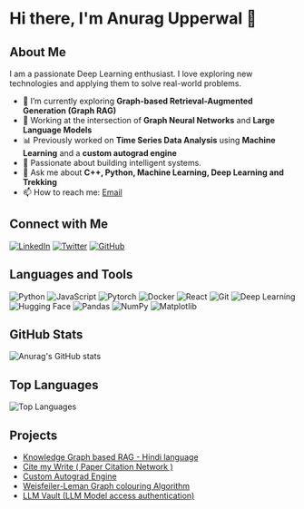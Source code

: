 # Hi there, I'm Anurag Upperwal 👋

## About Me

I am a passionate Deep Learning enthusiast. I love exploring new technologies and applying them to solve real-world problems.

-   🌱 I’m currently exploring **Graph-based Retrieval-Augmented Generation (Graph RAG)**
-   🧠 Working at the intersection of **Graph Neural Networks** and **Large Language Models**
-   📊 Previously worked on **Time Series Data Analysis** using **Machine Learning** and a **custom autograd engine**
-   🚀 Passionate about building intelligent systems.
-   💬 Ask me about **C++, Python, Machine Learning, Deep Learning and Trekking**
-   📫 How to reach me: [Email](mailto:anuragupperwal@gmail.com)

## Connect with Me

[![LinkedIn](https://img.shields.io/badge/LinkedIn-blue?style=for-the-badge&logo=linkedin)](https://www.linkedin.com/in/anuragupperwal)
[![Twitter](https://img.shields.io/badge/Twitter-blue?style=for-the-badge&logo=twitter)](https://x.com/anuragupperwal)
[![GitHub](https://img.shields.io/badge/GitHub-black?style=for-the-badge&logo=github)](https://github.com/anuragupperwal)

## Languages and Tools

![Python](https://img.shields.io/badge/Python-3776AB?style=for-the-badge&logo=python&logoColor=white)
![JavaScript](https://img.shields.io/badge/JavaScript-F7DF1E?style=for-the-badge&logo=javascript&logoColor=black)
![Pytorch](https://img.shields.io/badge/Pytorch-FF6F00?style=for-the-badge&logo=pytorch&logoColor=white)
![Docker](https://img.shields.io/badge/Docker-2496ED?style=for-the-badge&logo=docker&logoColor=white)
![React](https://img.shields.io/badge/React-20232A?style=for-the-badge&logo=react&logoColor=61DAFB)
![Git](https://img.shields.io/badge/Git-F05032?style=for-the-badge&logo=git&logoColor=white)
![Deep Learning](https://img.shields.io/badge/Deep%20Learning-FF6F00?style=for-the-badge&logo=tensorflow&logoColor=white)
![Hugging Face](https://img.shields.io/badge/HuggingFace-FFBF00?style=for-the-badge&logo=huggingface&logoColor=black)
![Pandas](https://img.shields.io/badge/Pandas-150458?style=for-the-badge&logo=pandas&logoColor=white)
![NumPy](https://img.shields.io/badge/NumPy-013243?style=for-the-badge&logo=numpy&logoColor=white)
![Matplotlib](https://img.shields.io/badge/Matplotlib-11557C?style=for-the-badge&logo=matplotlib&logoColor=white)

## GitHub Stats

![Anurag's GitHub stats](https://github-readme-stats.vercel.app/api?username=anuragupperwal&show_icons=true&theme=radical)

## Top Languages

![Top Languages](https://github-readme-stats.vercel.app/api/top-langs/?username=anuragupperwal&layout=compact&theme=radical)

## Projects

-   [Knowledge Graph based RAG - Hindi language](https://github.com/anuragupperwal/GRAG_hi)
-   [Cite my Write ( Paper Citation Network )](https://github.com/anuragupperwal/cite_my_write)
-   [Custom Autograd Engine](https://github.com/anuragupperwal/Autograd-Engine)
-   [Weisfeiler-Leman Graph colouring Algorithm](https://github.com/anuragupperwal/1_dimensional_weisfeiler_lehman_algorithm)
-   [LLM Vault (LLM Model access authentication)](https://github.com/anuragupperwal/LLM_Vault)